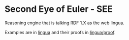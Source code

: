 # Second Eye of Euler - SEE

Reasoning engine that is talking RDF 1.X as the web lingua.

Examples are in [lingua](./lingua) and their proofs in [lingua/proof](./lingua/proof).
